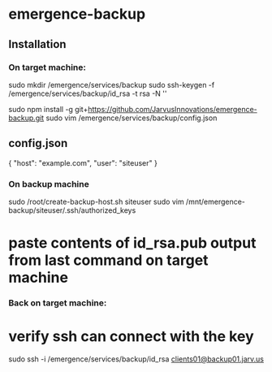 # emergence-backup

## Installation

### On target machine:

sudo mkdir /emergence/services/backup
sudo ssh-keygen -f /emergence/services/backup/id_rsa -t rsa -N ''

sudo npm install -g git+https://github.com/JarvusInnovations/emergence-backup.git
sudo vim /emergence/services/backup/config.json

## config.json
{
    "host": "example.com",
    "user": "siteuser"
}


### On backup machine
sudo /root/create-backup-host.sh siteuser
sudo vim /mnt/emergence-backup/siteuser/.ssh/authorized_keys
# paste contents of id_rsa.pub output from last command on target machine

### Back on target machine:

# verify ssh can connect with the key
sudo ssh -i /emergence/services/backup/id_rsa clients01@backup01.jarv.us
